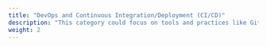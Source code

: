 ```yaml
---
title: "DevOps and Continuous Integration/Deployment (CI/CD)"
description: "This category could focus on tools and practices like Git, Docker, Kubernetes, Jenkins, and CircleCI, helping developers streamline their development and deployment workflows."
weight: 2
---
```

